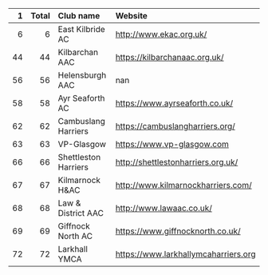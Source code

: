 |   1 |   Total | Club name            | Website                              |
|----:|--------:|:---------------------|:-------------------------------------|
|   6 |       6 | East Kilbride AC     | http://www.ekac.org.uk/              |
|  44 |      44 | Kilbarchan AAC       | https://kilbarchanaac.org.uk/        |
|  56 |      56 | Helensburgh AAC      | nan                                  |
|  58 |      58 | Ayr Seaforth AC      | https://www.ayrseaforth.co.uk/       |
|  62 |      62 | Cambuslang Harriers  | https://cambuslangharriers.org/      |
|  63 |      63 | VP-Glasgow           | https://www.vp-glasgow.com           |
|  66 |      66 | Shettleston Harriers | http://shettlestonharriers.org.uk/   |
|  67 |      67 | Kilmarnock H&AC      | http://www.kilmarnockharriers.com/   |
|  68 |      68 | Law & District AAC   | http://www.lawaac.co.uk/             |
|  69 |      69 | Giffnock North AC    | https://www.giffnocknorth.co.uk/     |
|  72 |      72 | Larkhall YMCA        | https://www.larkhallymcaharriers.org |